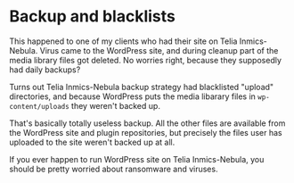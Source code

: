 # Backup and blacklists

This happened to one of my clients who had their site on Telia Inmics-Nebula. Virus came to the WordPress site, and during cleanup part of the media library files got deleted. No worries right, because they supposedly had daily backups?

Turns out Telia Inmics-Nebula backup strategy had blacklisted "upload" directories, and because WordPress puts the media libarary files in `wp-content/uploads` they weren't backed up.

That's basically totally useless backup. All the other files are available from the WordPress site and plugin repositories, but precisely the files user has uploaded to the site weren't backed up at all.

If you ever happen to run WordPress site on Telia Inmics-Nebula, you should be pretty worried about ransomware and viruses.
